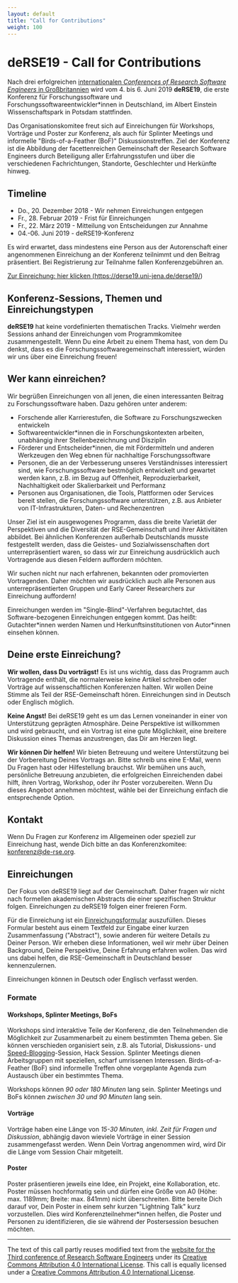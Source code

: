 ```yaml
---
layout: default
title: "Call for Contributions"
weight: 100
---
```


# deRSE19 - Call for Contributions

Nach drei erfolgreichen [internationalen *Conferences of Research Software Engineers* in Großbritannien](https://rse.ac.uk/events/past-conferences/) wird vom 4. bis 6. Juni 2019 **deRSE19**, die erste Konferenz für Forschungssoftware und Forschungssoftwareentwickler*innen in Deutschland, im Albert Einstein Wissenschaftspark in Potsdam stattfinden.

Das Organisationskomitee freut sich auf Einreichungen für Workshops, Vorträge und Poster zur Konferenz, als auch für Splinter Meetings und informelle "Birds-of-a-Feather (BoF)" Diskussionstreffen. Ziel der Konferenz ist die Abbildung der facettenreichen Gemeinschaft der Research Software Engineers durch Beteiligung aller Erfahrungsstufen und über die verschiedenen Fachrichtungen, Standorte, Geschlechter und Herkünfte hinweg.

## Timeline

- Do., 20. Dezember 2018 - Wir nehmen Einreichungen entgegen
- Fr., 28. Februar 2019 - Frist für Einreichungen
- Fr., 22. März 2019 - Mitteilung von Entscheidungen zur Annahme
- 04.-06. Juni 2019 - deRSE19-Konferenz

Es wird erwartet, dass mindestens eine Person aus der Autorenschaft einer angenommenen Einreichung an der Konferenz teilnimmt und den Beitrag präsentiert. Bei Registrierung zur Teilnahme fallen Konferenzgebühren an.

<a href="https://derse19.uni-jena.de/derse19/cfp" class="btn btn-info glyphicon-pencil" target="_blank"> Zur Einreichung: hier klicken (https://derse19.uni-jena.de/derse19/)</a>

## Konferenz-Sessions, Themen und Einreichungstypen

**deRSE19** hat keine vordefinierten thematischen Tracks. Vielmehr werden Sessions anhand der
Einreichungen vom Programmkomitee zusammengestellt. Wenn Du eine Arbeit zu einem Thema hast,
von dem Du denkst, dass es die Forschungssoftwaregemeinschaft interessiert, würden wir uns über
eine Einreichung freuen!

## Wer kann einreichen?

Wir begrüßen Einreichungen von all jenen, die einen interessanten Beitrag zu Forschungssoftware haben. Dazu gehören unter anderem:

- Forschende aller Karrierestufen, die Software zu Forschungszwecken entwickeln
- Softwareentwickler*innen die in Forschungskontexten arbeiten, unabhängig ihrer Stellenbezeichnung und Disziplin
- Förderer und Entscheider*innen, die mit Fördermitteln und anderen Werkzeugen den Weg ebnen für nachhaltige Forschungssoftware
- Personen, die an der Verbesserung unseres Verständnisses interessiert sind, wie Forschungssoftware bestmöglich entwickelt und gewartet werden kann, z.B. im Bezug auf Offenheit, Reproduzierbarkeit, Nachhaltigkeit oder Skalierbarkeit und Performanz
- Personen aus Organisationen, die Tools, Plattformen oder Services bereit stellen, die Forschungssoftware unterstützen, z.B. aus Anbieter von IT-Infrastrukturen, Daten- und Rechenzentren

Unser Ziel ist ein ausgewogenes Programm, dass die breite Varietät der Perspektiven und die Diversität der RSE-Gemeinschaft und ihrer Aktivitäten abbildet. Bei ähnlichen Konferenzen außerhalb Deutschlands musste festgestellt werden, dass die Geistes- und Sozialwissenschaften dort unterrepräsentiert waren, so dass wir zur Einreichung ausdrücklich auch Vortragende aus diesen Feldern auffordern möchten.

Wir suchen nicht nur nach erfahrenen, bekannten oder promovierten Vortragenden. Daher möchten wir ausdrücklich auch alle Personen aus unterrepräsentierten Gruppen und Early Career Researchers zur Einreichung auffordern!

Einreichungen werden im "Single-Blind"-Verfahren begutachtet, das Software-bezogenen Einreichungen entgegen kommt. Das heißt: Gutachter\*innen werden Namen und Herkunftsinstitutionen von Autor\*innen einsehen können.

## Deine erste Einreichung?

**Wir wollen, dass Du vorträgst!** Es ist uns wichtig, dass das Programm auch Vortragende enthält, die normalerweise keine Artikel schreiben oder Vorträge auf wissenschaftlichen Konferenzen halten. Wir wollen Deine Stimme als Teil der RSE-Gemeinschaft hören. Einreichungen sind in Deutsch oder Englisch möglich.

**Keine Angst!** Bei deRSE19 geht es um das Lernen voneinander in einer von Unterstützung geprägten Atmosphäre. Deine Perspektive ist willkommen und wird gebraucht, und ein Vortrag ist eine gute Möglichkeit, eine breitere Diskussion eines Themas anzustrengen, das Dir am Herzen liegt.

**Wir können Dir helfen!** Wir bieten Betreuung und weitere Unterstützung bei der Vorbereitung Deines Vortrags an. Bitte schreib uns eine E-Mail, wenn Du Fragen hast oder Hilfestellung brauchst. Wir bemühen uns auch, persönliche Betreuung anzubieten, die erfolgreichen Einreichenden dabei hilft, ihren Vortrag, Workshop, oder ihr Poster vorzubereiten. Wenn Du dieses Angebot annehmen möchtest, wähle bei der Einreichung einfach die entsprechende Option.

## Kontakt

Wenn Du Fragen zur Konferenz im Allgemeinen oder speziell zur Einreichung hast, wende Dich bitte an das Konferenzkomitee: [konferenz@de-rse.org](mailto:konferenz@de-rse.org).

## Einreichungen

Der Fokus von deRSE19 liegt auf der Gemeinschaft. Daher fragen wir nicht nach formellen akademischen Abstracts die einer spezifischen Struktur folgen. Einreichungen zu deRSE19 folgen einer freieren Form.

Für die Einreichung ist ein [Einreichungsformular](https://derse19.uni-jena.de/derse19/cfp) auszufüllen. Dieses Formular besteht aus einem Textfeld zur Eingabe einer kurzen Zusammenfassung ("Abstract"), sowie anderen für weitere Details zu Deiner Person. Wir erheben diese Informationen, weil wir mehr über Deinen Background, Deine Perspektive, Deine Erfahrung erfahren wollen. Das wird uns dabei helfen, die RSE-Gemeinschaft in Deutschland besser kennenzulernen.

Einreichungen können in Deutsch oder Englisch verfasst werden. 

### Formate

#### Workshops, Splinter Meetings, BoFs

Workshops sind interaktive Teile der Konferenz, die den Teilnehmenden die Möglichkeit zur Zusammenarbeit
zu einem bestimmten Thema geben. Sie können verschieden organisiert sein, z.B. als
Tutorial, Diskussions- und [Speed-Blogging](https://www.software.ac.uk/term/speed-blogging)-Session,
Hack Session.
Splinter Meetings dienen Arbeitsgruppen mit speziellen, scharf umrissenen Interessen.
Birds-of-a-Feather (BoF) sind informelle Treffen ohne vorgeplante Agenda zum Austausch über ein bestimmtes Thema.

Workshops können *90 oder 180 Minuten* lang sein.
Splinter Meetings und BoFs können *zwischen 30 und 90 Minuten* lang sein.

#### Vorträge

Vorträge haben eine Länge von *15-30 Minuten, inkl. Zeit für Fragen und Diskussion*, abhängig davon
wieviele Vorträge in einer Session zusammengefasst werden. Wenn Dein Vortrag angenommen wird,
wird Dir die Länge vom Session Chair mitgeteilt.

#### Poster

Poster präsentieren jeweils eine Idee, ein Projekt, eine Kollaboration, etc.
Poster müssen hochformatig sein und dürfen eine Größe von A0 (Höhe: max. 1189mm; Breite: max. 841mm)
nicht überschreiten.
Bitte bereite Dich darauf vor, Dein Poster in einem sehr kurzen "Lightning Talk" kurz vorzustellen.
Dies wird Konferenzteilnehmer*innen helfen, die Poster und Personen zu identifizieren, die sie während der Postersession besuchen möchten.

---

The text of this call partly reuses modified text from the [website for the Third conference of Research Software Engineers](https://rse.ac.uk/conf2018/) under its [Creative Commons Attribution 4.0 International License](https://creativecommons.org/licenses/by/4.0/). This call is equally licensed under a [Creative Commons Attribution 4.0 International License](https://creativecommons.org/licenses/by/4.0/).

